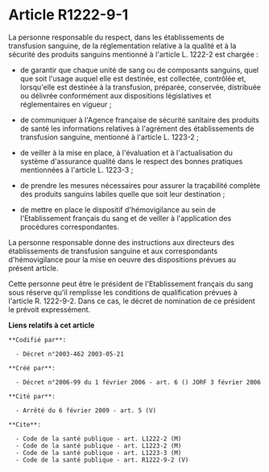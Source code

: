 # Article R1222-9-1

La personne responsable du respect, dans les établissements de transfusion sanguine, de la réglementation relative à la
qualité et à la sécurité des produits sanguins mentionné à l'article L. 1222-2 est chargée :

- de garantir que chaque unité de sang ou de composants sanguins, quel que soit l'usage auquel elle est destinée, est
collectée, contrôlée et, lorsqu'elle est destinée à la transfusion, préparée, conservée, distribuée ou délivrée conformément
aux dispositions législatives et réglementaires en vigueur ;

- de communiquer à l'Agence française de sécurité sanitaire des produits de santé les informations relatives à l'agrément des
établissements de transfusion sanguine, mentionné à l'article L. 1223-2 ;

- de veiller à la mise en place, à l'évaluation et à l'actualisation du système d'assurance qualité dans le respect des
bonnes pratiques mentionnées à l'article L. 1223-3 ;

- de prendre les mesures nécessaires pour assurer la traçabilité complète des produits sanguins labiles quelle que soit leur
destination ;

- de mettre en place le dispositif d'hémovigilance au sein de l'Etablissement français du sang et de veiller à l'application
des procédures correspondantes.

La personne responsable donne des instructions aux directeurs des établissements de transfusion sanguine et aux
correspondants d'hémovigilance pour la mise en oeuvre des dispositions prévues au présent article.

Cette personne peut être le président de l'Etablissement français du sang sous réserve qu'il remplisse les conditions de
qualification prévues à l'article R. 1222-9-2. Dans ce cas, le décret de nomination de ce président le prévoit expressément.

**Liens relatifs à cet article**

	**Codifié par**:

	  - Décret n°2003-462 2003-05-21

	**Créé par**:

	  - Décret n°2006-99 du 1 février 2006 - art. 6 () JORF 3 février 2006

	**Cité par**:

	  - Arrêté du 6 février 2009 - art. 5 (V)

	**Cite**:

	  - Code de la santé publique - art. L1222-2 (M)
	  - Code de la santé publique - art. L1223-2 (M)
	  - Code de la santé publique - art. L1223-3 (M)
	  - Code de la santé publique - art. R1222-9-2 (V)
